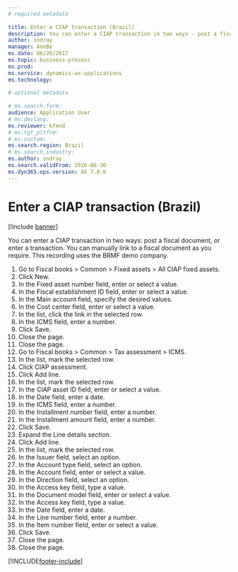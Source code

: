 ```yaml
--- 
# required metadata 
 
title: Enter a CIAP transaction (Brazil)
description: You can enter a CIAP transaction in two ways - post a fiscal document, or enter a transaction. 
author: sndray
manager: AnnBe 
ms.date: 06/26/2017
ms.topic: business-process 
ms.prod:  
ms.service: dynamics-ax-applications 
ms.technology:  
 
# optional metadata 
 
# ms.search.form:   
audience: Application User 
# ms.devlang:  
ms.reviewer: kfend
# ms.tgt_pltfrm:  
# ms.custom:  
ms.search.region: Brazil
# ms.search.industry: 
ms.author: sndray
ms.search.validFrom: 2016-06-30 
ms.dyn365.ops.version: AX 7.0.0 
---
```

# Enter a CIAP transaction (Brazil)

[!include [banner](../../includes/banner.md)]

You can enter a CIAP transaction in two ways: post a fiscal document, or enter a transaction. You can  manually link to a fiscal document as you require. This recording uses the BRMF demo company.

1. Go to Fiscal books > Common > Fixed assets > All CIAP fixed assets.
2. Click New.
3. In the Fixed asset number field, enter or select a value.
4. In the Fiscal establishment ID field, enter or select a value.
5. In the Main account field, specify the desired values.
6. In the Cost center field, enter or select a value.
7. In the list, click the link in the selected row.
8. In the ICMS field, enter a number.
9. Click Save.
10. Close the page.
11. Close the page.
12. Go to Fiscal books > Common > Tax assessment > ICMS.
13. In the list, mark the selected row.
14. Click CIAP assessment.
15. Click Add line.
16. In the list, mark the selected row.
17. In the CIAP asset ID field, enter or select a value.
18. In the Date field, enter a date.
19. In the ICMS field, enter a number.
20. In the Installment number field, enter a number.
21. In the Installment amount field, enter a number.
22. Click Save.
23. Expand the Line details section.
24. Click Add line.
25. In the list, mark the selected row.
26. In the Issuer field, select an option.
27. In the Account type field, select an option.
28. In the Account field, enter or select a value.
29. In the Direction field, select an option.
30. In the Access key field, type a value.
31. In the Document model field, enter or select a value.
32. In the Access key field, type a value.
33. In the Date field, enter a date.
34. In the Line number field, enter a number.
35. In the Item number field, enter or select a value.
36. Click Save.
37. Close the page.
38. Close the page.



[!INCLUDE[footer-include](../../../includes/footer-banner.md)]
